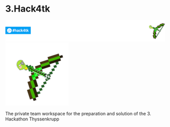 # 3.Hack4tk
![Hack4tk](Bases/Hack4tk.png)       
![Logo](Bases/BoW.png)

The private team workspace for the preparation and solution of the 3. Hackathon Thyssenkrupp
